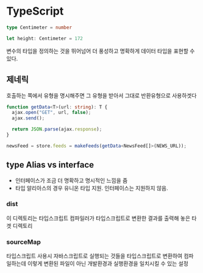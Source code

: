 # TypeScript

``` typescript
type Centimeter = number

let height: Centimeter = 172
```

변수의 타입을 정의하는 것을 뛰어넘어 더 풍성하고 명확하게 데이터 타입을 표현할 수 있다.

## 제네릭
호출하는 쪽에서 유형을 명시해주면 그 유형을 받아서 그대로 반환유형으로 사용하겟다
```typescript
function getData<T>(url: string): T {
  ajax.open("GET", url, false);
  ajax.send();

  return JSON.parse(ajax.response);
}

newsFeed = store.feeds = makeFeeds(getData<NewsFeed[]>(NEWS_URL));
```

## type Alias vs interface
* 인터페이스가 조금 더 명확하고 명시적인 느낌을 줌
* 타입 알리아스의 경우 유니온 타입 지원. 인터페이스는 지원하지 않음.

### dist
이 디렉토리는 타입스크립트 컴파일러가 타입스크립트로 변환한 결과를 출력해 놓은 타겟 디렉토리

### sourceMap
타입스크립트 사용시 자바스크립트로 실행되는 것들을 타입스크립트로 변환하여 컴파일하는데 이렇게 변환된 파일이 아닌 개발환경과 실행환경을 일치시킬 수 있는 설정


